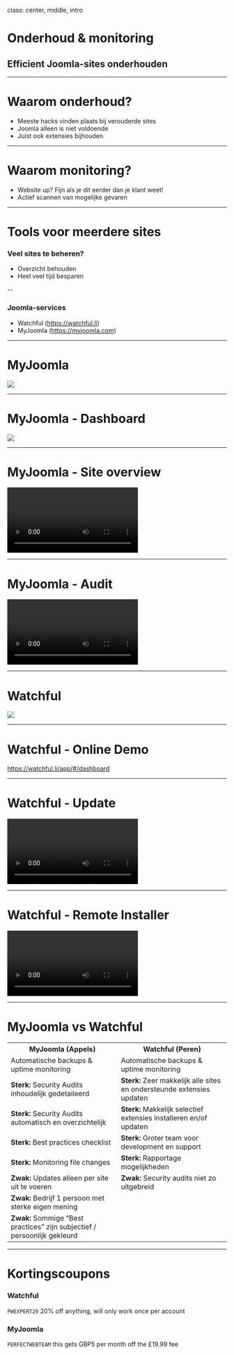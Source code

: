 class: center, middle, intro
# Onderhoud &amp; monitoring
## Efficient Joomla-sites onderhouden

---
# Waarom onderhoud?
* Meeste hacks vinden plaats bij verouderde sites
* Joomla alleen is niet voldoende
* Juist ook extensies bijhouden

---
# Waarom monitoring?
* Website up? Fijn als je dit eerder dan je klant weet!
* Actief scannen van mogelijke gevaren

---
# Tools voor meerdere sites
### Veel sites te beheren? 
* Overzicht behouden
* Heel veel tijd besparen

--

### Joomla-services
* Watchful (https://watchful.li)
* MyJoomla (https://myjoomla.com)

---
# MyJoomla
<img src="joomla_security/images/myjoomla.png"/>

---
# MyJoomla - Dashboard
<img src="joomla_security/images/myjoomla-dashboard.jpg"/>

---
# MyJoomla - Site overview
<div class="player">
    <video controls>
        <source src="joomla_security/videos/myjoomla-overview.mp4" type="video/mp4">
    </video>
</div>

---
# MyJoomla - Audit
<div class="player">
    <video controls>
        <source src="joomla_security/videos/myjoomla-audit.mp4" type="video/mp4">
    </video>
</div>

---
# Watchful
<img src="joomla_security/images/watchful.png"/>

---
# Watchful - Online Demo
https://watchful.li/app/#/dashboard

---
# Watchful - Update
<div class="player">
    <video controls>
        <source src="joomla_security/videos/watchful-updates.mp4" type="video/mp4">
    </video>
</div>

---
# Watchful - Remote Installer
<div class="player">
    <video controls>
        <source src="joomla_security/videos/watchful-remote-installer.mp4" type="video/mp4">
    </video>
</div>


---
# MyJoomla vs Watchful
<table>
  <tr>
    <th>MyJoomla (Appels)</th>
    <th>Watchful (Peren)</th> 
  </tr>
  <tr>
    <td>Automatische backups &amp; uptime monitoring</td>
    <td>Automatische backups &amp; uptime monitoring</td> 
  </tr>
  <tr>
    <td><strong>Sterk:</strong> Security Audits inhoudelijk gedetaileerd</td>
    <td><strong>Sterk:</strong> Zeer makkelijk alle sites en ondersteunde extensies updaten</td> 
  </tr>
  <tr>
    <td><strong>Sterk:</strong> Security Audits automatisch en overzichtelijk</td>
    <td><strong>Sterk:</strong> Makkelijk selectief extensies installeren en/of updaten</td> 
  </tr>
  <tr>
    <td><strong>Sterk:</strong> Best practices checklist</td>
    <td><strong>Sterk:</strong> Groter team voor development en support</td> 
  </tr>
  <tr>
    <td><strong>Sterk:</strong> Monitoring file changes</td>
    <td><strong>Sterk:</strong> Rapportage mogelijkheden</td> 
  </tr>
  <tr>
    <td><strong>Zwak:</strong> Updates alleen per site uit te voeren</td>
    <td><strong>Zwak:</strong> Security audits niet zo uitgebreid</td> 
  </tr>
  <tr>
    <td><strong>Zwak:</strong> Bedrijf 1 persoon met sterke  eigen mening</td>
    <td></td> 
  </tr>
  <tr>
    <td><strong>Zwak:</strong> Sommige “Best practices” zijn subjectief / persoonlijk gekleurd</td>
    <td></td> 
  </tr>
</table>

---
# Kortingscoupons
### Watchful 
`PWEXPERT20` 20% off anything, will only work once per account
### MyJoomla 
`PERFECTWEBTEAM` this gets GBP5 per month off the £19.99 fee
